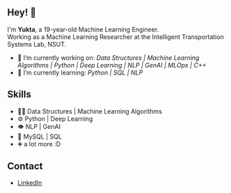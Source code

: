 <div align="center">

</div>
<br/>

## Hey! 👋
I'm **Yukta**, a 19-year-old Machine Learning Engineer.  
Working as a Machine Learning Researcher at the Intelligent Transportation Systems Lab, NSUT.

- 🌱 I’m currently working on: *Data Structures | Machine Learning Algorithms | Python | Deep Learning | NLP | GenAI | MLOps | C++*
- 📖 I’m currently learning: *Python | SQL | NLP*

## Skills
- 👨‍💻 Data Structures | Machine Learning Algorithms
- ⚙️ Python | Deep Learning 
- 👁️ NLP | GenAI 
- 💽 MySQL | SQL
- ➕ a lot more :D

## Contact
- [LinkedIn](https://www.linkedin.com/in/yukta-826845295/) 

